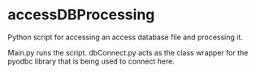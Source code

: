 # accessDBProcessing
Python script for accessing an access database file and processing it. 

Main.py runs the script. 
dbConnect.py acts as the class wrapper for the pyodbc library that is being used to connect here.
